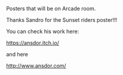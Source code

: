 Posters that will be on Arcade room.

Thanks Sandro for the Sunset riders poster!!!

You can check his work here:

https://ansdor.itch.io/

and here

http://www.ansdor.com/